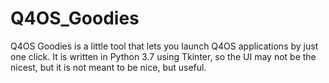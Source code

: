 # Q4OS_Goodies
Q4OS Goodies is a little tool that lets you launch Q4OS applications by just one click. It is written in Python 3.7 using Tkinter, so the UI may not be the nicest, but it is not meant to be nice, but useful.
